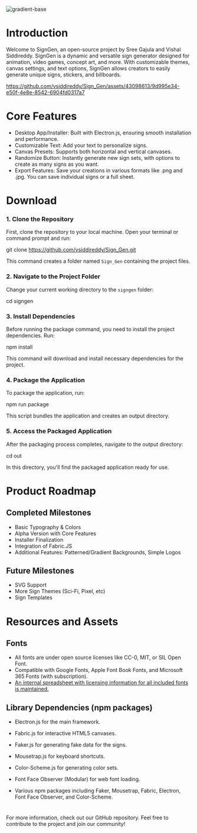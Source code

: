 ![gradient-base](https://github.com/vsiddireddy/Sign_Gen/assets/43098613/8220becb-8b4e-46e9-a804-0c72241657a7)

# Introduction

Welcome to SignGen, an open-source project by Sree Gajula and Vishal Siddireddy. SignGen is a dynamic and versatile sign generator designed for animation, video games, concept art, and more. With customizable themes, canvas settings, and text options, SignGen allows creators to easily generate unique signs, stickers, and billboards.

https://github.com/vsiddireddy/Sign_Gen/assets/43098613/9d995e34-e50f-4e8e-8542-6904fd0317a7

# Core Features
 - Desktop App/Installer: Built with Electron.js, ensuring smooth installation and performance.
 - Customizable Text: Add your text to personalize signs.
 - Canvas Presets: Supports both horizontal and vertical canvases.
 - Randomize Button: Instantly generate new sign sets, with options to create as many signs as you want.
 - Export Features: Save your creations in various formats like .png and .jpg. You can save individual signs or a full sheet.

# Download

### 1. Clone the Repository

First, clone the repository to your local machine. Open your terminal or command prompt and run:

git clone https://github.com/vsiddireddy/Sign_Gen.git

This command creates a folder named `Sign_Gen` containing the project files.

### 2. Navigate to the Project Folder

Change your current working directory to the `signgen` folder:

cd signgen

### 3. Install Dependencies

Before running the package command, you need to install the project dependencies. Run:

npm install

This command will download and install necessary dependencies for the project.

### 4. Package the Application

To package the application, run:

npm run package

This script bundles the application and creates an output directory.

### 5. Access the Packaged Application

After the packaging process completes, navigate to the output directory:

cd out

In this directory, you'll find the packaged application ready for use.

# Product Roadmap

## Completed Milestones
 - Basic Typography & Colors
 - Alpha Version with Core Features
 - Installer Finalization
 - Integration of Fabric.JS
 - Additional Features: Patterned/Gradient Backgrounds, Simple Logos

## Future Milestones
 - SVG Support
 - More Sign Themes (Sci-Fi, Pixel, etc)
 - Sign Templates

# Resources and Assets

## Fonts
 - All fonts are under open source licenses like CC-0, MIT, or SIL Open Font.
 - Compatible with Google Fonts, Apple Font Book Fonts, and Microsoft 365 Fonts (with subscription).
 - [An internal spreadsheet with licensing information for all included fonts is maintained.](https://www.docs.google.com/spreadsheets/d/1VGY3ajwdsdhbOzJ1BieLLtEo7k9Rn6GUsGWnX1vpXCE/edit?usp=sharing)

## Library Dependencies (npm packages)
 - Electron.js for the main framework.
 - Fabric.js for interactive HTML5 canvases.
 - Faker.js for generating fake data for the signs.
 - Mousetrap.js for keyboard shortcuts.
 - Color-Scheme.js for generating color sets.
 - Font Face Observer (Modular) for web font loading.

 - Various npm packages including Faker, Mousetrap, Fabric, Electron, Font Face Observer, and Color-Scheme.

# 
For more information, check out our GitHub repository. Feel free to contribute to the project and join our community!
